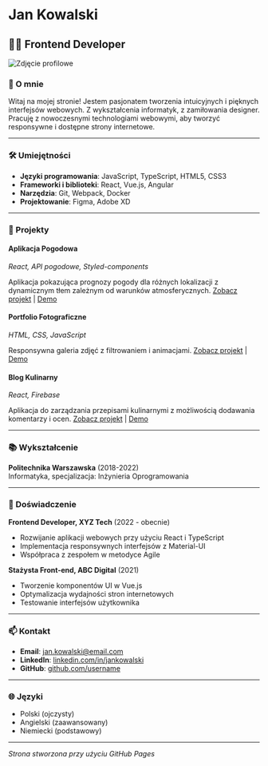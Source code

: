 # Jan Kowalski

## 👨‍💻 Frontend Developer

![Zdjęcie profilowe](https://via.placeholder.com/150)

### 👋 O mnie

Witaj na mojej stronie! Jestem pasjonatem tworzenia intuicyjnych i pięknych interfejsów webowych. 
Z wykształcenia informatyk, z zamiłowania designer. Pracuję z nowoczesnymi technologiami webowymi, 
aby tworzyć responsywne i dostępne strony internetowe.

---

### 🛠️ Umiejętności

- **Języki programowania**: JavaScript, TypeScript, HTML5, CSS3
- **Frameworki i biblioteki**: React, Vue.js, Angular
- **Narzędzia**: Git, Webpack, Docker
- **Projektowanie**: Figma, Adobe XD

---

### 🚀 Projekty

#### Aplikacja Pogodowa
*React, API pogodowe, Styled-components*

Aplikacja pokazująca prognozy pogody dla różnych lokalizacji z dynamicznym tłem zależnym od warunków atmosferycznych.
[Zobacz projekt](https://github.com/username/weather-app) | [Demo](https://username.github.io/weather-app)

#### Portfolio Fotograficzne
*HTML, CSS, JavaScript*

Responsywna galeria zdjęć z filtrowaniem i animacjami.
[Zobacz projekt](https://github.com/username/photo-portfolio) | [Demo](https://username.github.io/photo-portfolio)

#### Blog Kulinarny
*React, Firebase*

Aplikacja do zarządzania przepisami kulinarnymi z możliwością dodawania komentarzy i ocen.
[Zobacz projekt](https://github.com/username/cooking-blog) | [Demo](https://username.github.io/cooking-blog)

---

### 📚 Wykształcenie

**Politechnika Warszawska** (2018-2022)  
Informatyka, specjalizacja: Inżynieria Oprogramowania

---

### 💼 Doświadczenie

**Frontend Developer, XYZ Tech** (2022 - obecnie)
- Rozwijanie aplikacji webowych przy użyciu React i TypeScript
- Implementacja responsywnych interfejsów z Material-UI
- Współpraca z zespołem w metodyce Agile

**Stażysta Front-end, ABC Digital** (2021)
- Tworzenie komponentów UI w Vue.js
- Optymalizacja wydajności stron internetowych
- Testowanie interfejsów użytkownika

---

### 📫 Kontakt

- **Email**: [jan.kowalski@email.com](mailto:jan.kowalski@email.com)
- **LinkedIn**: [linkedin.com/in/jankowalski](https://linkedin.com/in/jankowalski)
- **GitHub**: [github.com/username](https://github.com/username)

---

### 🌐 Języki

- Polski (ojczysty)
- Angielski (zaawansowany)
- Niemiecki (podstawowy)

---

*Strona stworzona przy użyciu GitHub Pages*
